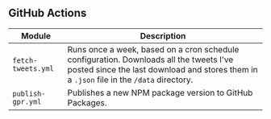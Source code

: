 ## GitHub Actions

| Module | Description |
|--------|-------------|
| `fetch-tweets.yml` | Runs once a week, based on a cron schedule configuration. Downloads all the tweets I've posted since the last download and stores them in a `.json` file in the `/data` directory. |
| `publish-gpr.yml` | Publishes a new NPM package version to GitHub Packages. |
